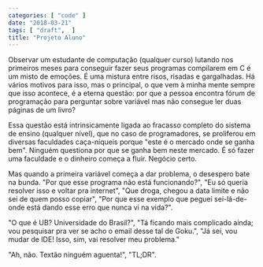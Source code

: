 ```yaml
---
categories: [ "code" ]
date: "2018-03-21"
tags: [ "draft",  ]
title: "Projeto Aluno"
---
```

Observar um estudante de computação (qualquer curso) lutando nos
primeiros meses para conseguir fazer seus programas compilarem em
C é um misto de emoções. É uma mistura entre risos, risadas e
gargalhadas. Há vários motivos para isso, mas o principal, o que vem
à minha mente sempre que isso acontece, é a eterna questão: por que
a pessoa encontra fórum de programação para perguntar sobre variável
mas não consegue ler duas páginas de um livro?

Essa questão está intrinsicamente ligada ao fracasso completo do sistema
de ensino (qualquer nível), que no caso de programadores, se proliferou
em diversas faculdades caça-níqueis porque "este é o mercado onde se
ganha bem". Ninguém questiona por que se ganha bem neste mercado. É
só fazer uma faculdade e o dinheiro começa a fluir. Negócio certo.

Mas quando a primeira variável começa a dar problema, o desespero
bate na bunda. "Por que esse programa não está funcionando?", "Eu
só queria resolver isso e voltar pra internet", "Que droga, chegou a
data limite e não sei de quem posso copiar", "Por que esse exemplo que
peguei sei-lá-de-onde está dando esse erro que nunca vi na vida?".

"O que é UB? Universidade do Brasil?", "Tá ficando mais complicado
ainda; vou pesquisar pra ver se acho o email desse tal de Goku.",
"Já sei, vou mudar de IDE! Isso, sim, vai resolver meu problema."

"Ah, não. Textão ninguém aguenta!", "TL;DR".
